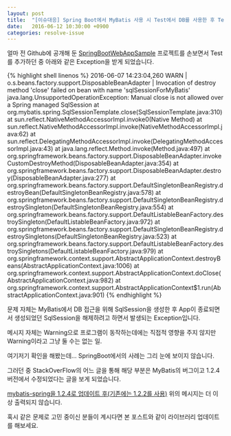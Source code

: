 ```yaml
---
layout: post
title:  "[이슈대응] Spring Boot에서 MyBatis 사용 시 Test에서 DB를 사용한 후 Test를 종료하거나, App을 종료할 때 java.lang.UnsupportedOperationException: Manual close is not allowed over a Spring managed SqlSession이 발생하는 경우"
date:   2016-06-12 10:30:00 +0900
categories: resolve-issue
---
```

얼마 전 Github에 공개해 둔 [SpringBootWebAppSample](https://github.com/kr-zephyr/SpringBootWebAppSample) 프로젝트를 손보면서 Test를 추가하던 중 아래와 같은 Exception을 받게 되었습니다.

{% highlight shell linenos %}
2016-06-07 14:23:04,260  WARN | o.s.beans.factory.support.DisposableBeanAdapter         | Invocation of destroy method 'close' failed on bean with name 'sqlSessionForMyBatis'
java.lang.UnsupportedOperationException: Manual close is not allowed over a Spring managed SqlSession
	at org.mybatis.spring.SqlSessionTemplate.close(SqlSessionTemplate.java:310)
	at sun.reflect.NativeMethodAccessorImpl.invoke0(Native Method)
	at sun.reflect.NativeMethodAccessorImpl.invoke(NativeMethodAccessorImpl.java:62)
	at sun.reflect.DelegatingMethodAccessorImpl.invoke(DelegatingMethodAccessorImpl.java:43)
	at java.lang.reflect.Method.invoke(Method.java:497)
	at org.springframework.beans.factory.support.DisposableBeanAdapter.invokeCustomDestroyMethod(DisposableBeanAdapter.java:354)
	at org.springframework.beans.factory.support.DisposableBeanAdapter.destroy(DisposableBeanAdapter.java:277)
	at org.springframework.beans.factory.support.DefaultSingletonBeanRegistry.destroyBean(DefaultSingletonBeanRegistry.java:578)
	at org.springframework.beans.factory.support.DefaultSingletonBeanRegistry.destroySingleton(DefaultSingletonBeanRegistry.java:554)
	at org.springframework.beans.factory.support.DefaultListableBeanFactory.destroySingleton(DefaultListableBeanFactory.java:972)
	at org.springframework.beans.factory.support.DefaultSingletonBeanRegistry.destroySingletons(DefaultSingletonBeanRegistry.java:523)
	at org.springframework.beans.factory.support.DefaultListableBeanFactory.destroySingletons(DefaultListableBeanFactory.java:979)
	at org.springframework.context.support.AbstractApplicationContext.destroyBeans(AbstractApplicationContext.java:1006)
	at org.springframework.context.support.AbstractApplicationContext.doClose(AbstractApplicationContext.java:982)
	at org.springframework.context.support.AbstractApplicationContext$1.run(AbstractApplicationContext.java:901)
{% endhighlight %}

문제 자체는 MyBatis에서 DB 접근을 위해 SqlSession을 생성한 후 App이 종료되면서 생성되었던 SqlSession을 해제하려고 하면서 발생되는 Exception입니다.

메시지 자체는 Warning으로 프로그램이 동작하는데에는 직접적 영향을 주지 않지만 Warning이라고 그냥 둘 수는 없는 일.

여기저기 확인을 해봤는데... SpringBoot에서의 사례는 그리 눈에 보이지 않습니다.

그러던 중 StackOverFlow의 어느 글을 통해 해당 부분은 MyBatis의 버그이고 1.2.4 버전에서 수정되었다는 글을 보게 되었습니다.

[mybatis-spring을 1.2.4로 업데이트 후(기존에는 1.2.2를 사용)](https://github.com/kr-zephyr/SpringBootWebAppSample/commit/57f427e00274fb78b01313faa34c2a07506f582c) 위의 메시지는 더 이상 출력되지 않습니다.

혹시 같은 문제로 고민 중이신 분들이 계시다면 본 포스트와 같이 라이브러리 업데이트를 해보세요.
